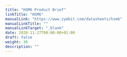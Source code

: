 ```yaml
---
title: "HSM6 Product Brief"
linkTitle: "HSM6"
manualLink: "https://www.zymbit.com/datasheets/hsm6"
manualLinkTitle: ""
manualLinkTarget: "_blank"
date: 2020-11-27T00:00:00+01:00
draft: false
weight: 30
description: ""
---
```

